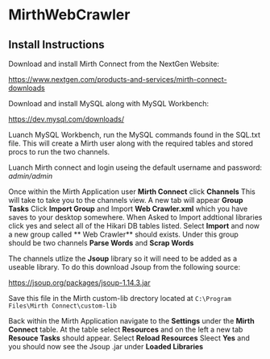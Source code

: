 # MirthWebCrawler

## Install Instructions 
Download and install Mirth Connect from the NextGen Website:

https://www.nextgen.com/products-and-services/mirth-connect-downloads

Download and install MySQL along with MySQL Workbench: 

https://dev.mysql.com/downloads/

Luanch MySQL Workbench, run the MySQL commands found in the SQL.txt file.  This will create a Mirth user along with the required tables and stored procs to run the two channels.

Luanch Mirth connect and login useing the default username and password: _admin/admin_

Once within the Mirth Application user **Mirth Connect** click **Channels** This will take to take you to the channels view.  A new tab will appear **Group Tasks** Click **Import Group** and Import **Web Crawler.xml** which you have saves to your desktop somewhere.  When Asked to Import addtional libraries click yes and select all of the Hikari DB tables listed.  Select **Import** and now a new group called ** Web Crawler** should exists.  Under this group should be two channels **Parse Words** and **Scrap Words** 

The channels utlize the **Jsoup** library so it will need to be added as a useable library.  To do this download Jsoup from the following source: 

https://jsoup.org/packages/jsoup-1.14.3.jar

Save this file in the Mirth custom-lib drectory located at `C:\Program Files\Mirth Connect\custom-lib`

Back within the Mirth Application navigate to the **Settings** under the **Mirth Connect** table.  At the table select **Resources** and on the left a new tab **Resouce Tasks** should appear.  Select **Reload Resources** Sleect **Yes** and you should now see the Jsoup .jar under **Loaded Libraries**

 


